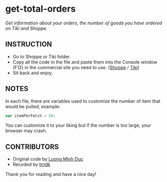 # get-total-orders

_Get information about your orders, the number of goods you have ordered on Tiki and Shoppe._

## **INSTRUCTION**
* Go to Shoppe or Tiki folder.
* Copy all the code in the file and paste them into the Console window (F12) in the commercial site you need to use. ([Shoppe](https://shoppe.vn) / [Tiki](https://tiki.vn))
* Sit back and enjoy.

## **NOTES**
In each file, there are variables used to customize the number of item that would be pulled, example:

```javascript
var itemPerFetch = 50;
```
You can customize it to your liking but if the number is too large, your browser may crash.

## **CONTRIBUTORS**
* Original code by [Luong Minh Duc](https://github.com/mybabysexy/)
* Recoded by [trndk](https://github.com/trndk)

Thank you for reading and have a nice day!
